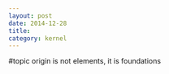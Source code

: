 ```yaml
---
layout: post
date: 2014-12-28
title: 
category: kernel
---
```


#topic
origin is not elements, it is foundations 
